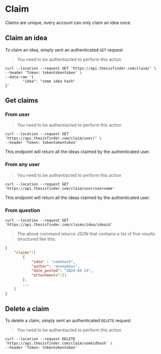# Claim 

Claims are unique, every account can only claim an idea once.

## Claim an idea

To claim an idea, simply sent an authenticated `GET` request

> You need to be authentiacted to perform this action

```shell
curl --location --request GET 'https://api.thesisfinder.com/claim/' \
--header 'Token: tokentokentoken' \
--data-raw '{
		"idea": "some idea hash"
}'
```

## Get claims

### From user


> You need to be authentiacted to perform this action

```shell
curl --location --request GET 'https://api.thesisfinder.com/claim/user/' \
--header 'Token: tokentokentoken'
```

This endpoint will return all the ideas claimed by the authenticated user.

### From any user


> You need to be authentiacted to perform this action

```shell
curl --location --request GET 'https://api.thesisfinder.com/claim/user/username' 
```

This endpoint will return all the ideas claimed by the authenticated user.

### From question

```shell
curl --location --request GET 'https://api.thesisfinder.com/claims/idea/ideaid' 
```
> The above command returns JSON that contains a list of five results structured like this:

```json
{
	"claims":[
		{
			"idea" : "somehash",
			"author": "anonymous",
			"date_posted": "2024-04-24",
			"attachments":[]
		},
		...
	]
}
```


## Delete a claim

To delete a claim, simply sent an authenticated `DELETE` request

> You need to be authentiacted to perform this action

```shell
curl --location --request DELETE 'https://api.thesisfinder.com/claim/someidhash' \
--header 'Token: tokentokentoken' 
```